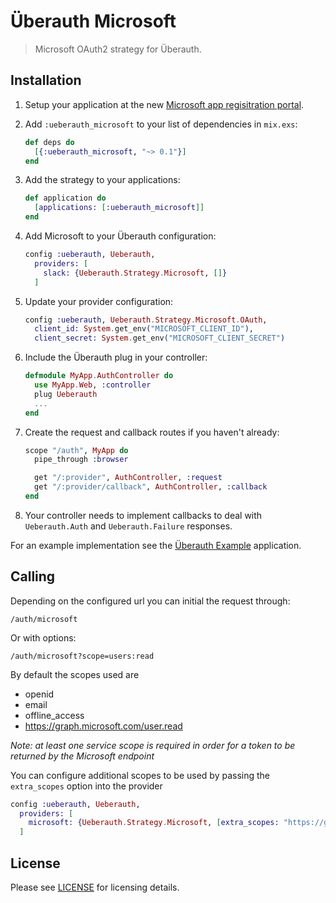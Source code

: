 # Überauth Microsoft

> Microsoft OAuth2 strategy for Überauth.

## Installation

1. Setup your application at the new [Microsoft app regisitration portal](https://apps.dev.microsoft.com).

1. Add `:ueberauth_microsoft` to your list of dependencies in `mix.exs`:

    ```elixir
    def deps do
      [{:ueberauth_microsoft, "~> 0.1"}]
    end
    ```

1. Add the strategy to your applications:

    ```elixir
    def application do
      [applications: [:ueberauth_microsoft]]
    end
    ```

1. Add Microsoft to your Überauth configuration:

    ```elixir
    config :ueberauth, Ueberauth,
      providers: [
        slack: {Ueberauth.Strategy.Microsoft, []}
      ]
    ```

1.  Update your provider configuration:

    ```elixir
    config :ueberauth, Ueberauth.Strategy.Microsoft.OAuth,
      client_id: System.get_env("MICROSOFT_CLIENT_ID"),
      client_secret: System.get_env("MICROSOFT_CLIENT_SECRET")
    ```

1.  Include the Überauth plug in your controller:

    ```elixir
    defmodule MyApp.AuthController do
      use MyApp.Web, :controller
      plug Ueberauth
      ...
    end
    ```

1.  Create the request and callback routes if you haven't already:

    ```elixir
    scope "/auth", MyApp do
      pipe_through :browser

      get "/:provider", AuthController, :request
      get "/:provider/callback", AuthController, :callback
    end
    ```

1. Your controller needs to implement callbacks to deal with `Ueberauth.Auth` and `Ueberauth.Failure` responses.

For an example implementation see the [Überauth Example](https://github.com/ueberauth/ueberauth_example) application.

## Calling

Depending on the configured url you can initial the request through:

    /auth/microsoft

Or with options:

    /auth/microsoft?scope=users:read

By default the scopes used are
* openid
* email
* offline_access
* https://graph.microsoft.com/user.read

*Note: at least one service scope is required in order for a token to be returned by the Microsoft endpoint*

You can configure additional scopes to be used by passing the `extra_scopes` option into the provider

```elixir
config :ueberauth, Ueberauth,
  providers: [
    microsoft: {Ueberauth.Strategy.Microsoft, [extra_scopes: "https://graph.microsoft.com/calendars.read"]}
  ]
```

## License

Please see [LICENSE](https://github.com/ueberauth/ueberauth_microsoft/blob/master/LICENSE) for licensing details.
